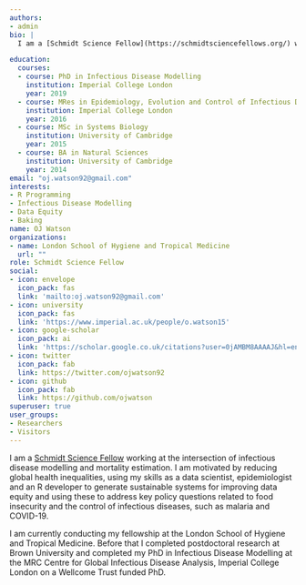 ```yaml
---
authors:
- admin
bio: |
  I am a [Schmidt Science Fellow](https://schmidtsciencefellows.org/) working as an infectious disease modeller, data scientist, epidemiologist and an R developer. My academic work has focussed on modelling the spread of malaria and COVID-19, based at Imperial College London, Brown University and the London School of Hygiene and Tropical Medicine.

education: 
  courses:
  - course: PhD in Infectious Disease Modelling
    institution: Imperial College London
    year: 2019
  - course: MRes in Epidemiology, Evolution and Control of Infectious Diseases
    institution: Imperial College London
    year: 2016
  - course: MSc in Systems Biology
    institution: University of Cambridge
    year: 2015
  - course: BA in Natural Sciences
    institution: University of Cambridge
    year: 2014
email: "oj.watson92@gmail.com"
interests:
- R Programming
- Infectious Disease Modelling
- Data Equity
- Baking
name: OJ Watson
organizations:
- name: London School of Hygiene and Tropical Medicine
  url: ""
role: Schmidt Science Fellow
social:
- icon: envelope
  icon_pack: fas
  link: 'mailto:oj.watson92@gmail.com'
- icon: university
  icon_pack: fas
  link: 'https://www.imperial.ac.uk/people/o.watson15'
- icon: google-scholar
  icon_pack: ai
  link: 'https://scholar.google.co.uk/citations?user=0jAMBM8AAAAJ&hl=en'
- icon: twitter
  icon_pack: fab
  link: https://twitter.com/ojwatson92
- icon: github
  icon_pack: fab
  link: https://github.com/ojwatson
superuser: true
user_groups:
- Researchers
- Visitors
---
```


  I am a [Schmidt Science Fellow](https://schmidtsciencefellows.org/) working at the intersection of infectious disease modelling and mortality estimation. I am motivated by reducing global health inequalities, using my skills as a data scientist, epidemiologist and an R developer to generate sustainable systems for improving data equity and using these to address key policy questions related to food insecurity and the control of infectious diseases, such as malaria and COVID-19. 

  I am currently conducting my fellowship at the London School of Hygiene and Tropical Medicine. Before that I completed postdoctoral research at Brown University and completed my PhD in Infectious Disease Modelling at the MRC Centre for Global Infectious Disease Analysis, Imperial College London on a Wellcome Trust funded PhD.